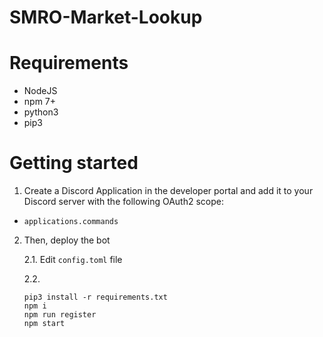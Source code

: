 # SMRO-Market-Lookup

# Requirements

- NodeJS
- npm 7+
- python3
- pip3

# Getting started

1. Create a Discord Application in the developer portal and add it to your Discord server with the following OAuth2 scope:

- `applications.commands`

2. Then, deploy the bot

    2.1. Edit `config.toml` file
    
    2.2.
    ```
    pip3 install -r requirements.txt
    npm i
    npm run register
    npm start
    ```